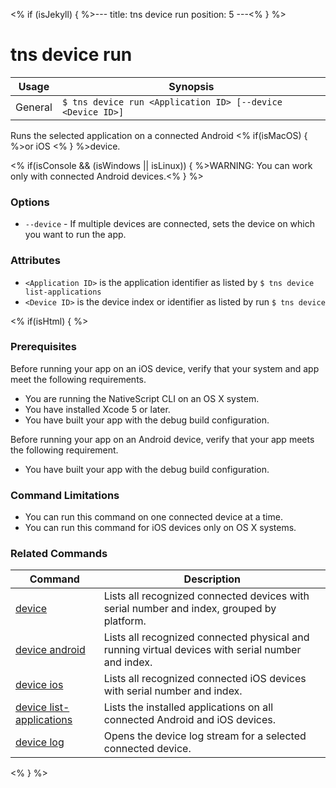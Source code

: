<% if (isJekyll) { %>---
title: tns device run
position: 5
---<% } %>
# tns device run


Usage | Synopsis
------|-------
General | `$ tns device run <Application ID> [--device <Device ID>]`

Runs the selected application on a connected Android <% if(isMacOS) { %>or iOS <% } %>device.

<% if(isConsole && (isWindows || isLinux)) { %>WARNING: You can work only with connected Android devices.<% } %>

### Options
* `--device` - If multiple devices are connected, sets the device on which you want to run the app.

### Attributes
* `<Application ID>` is the application identifier as listed by `$ tns device list-applications` 
* `<Device ID>` is the device index or identifier as listed by run `$ tns device`

<% if(isHtml) { %>
### Prerequisites
Before running your app on an iOS device, verify that your system and app meet the following requirements.

* You are running the NativeScript CLI on an OS X system.
* You have installed Xcode 5 or later.
* You have built your app with the debug build configuration.

Before running your app on an Android device, verify that your app meets the following requirement.

* You have built your app with the debug build configuration.

### Command Limitations

* You can run this command on one connected device at a time.
* You can run this command for iOS devices only on OS X systems.

### Related Commands

Command | Description
----------|----------
[device](device.html) | Lists all recognized connected devices with serial number and index, grouped by platform.
[device android](device-android.html) | Lists all recognized connected physical and running virtual devices with serial number and index.
[device ios](device-ios.html) | Lists all recognized connected iOS devices with serial number and index.
[device list-applications](device-list-applications.html) | Lists the installed applications on all connected Android and iOS devices.
[device log](device-log.html) | Opens the device log stream for a selected connected device.
<% } %>